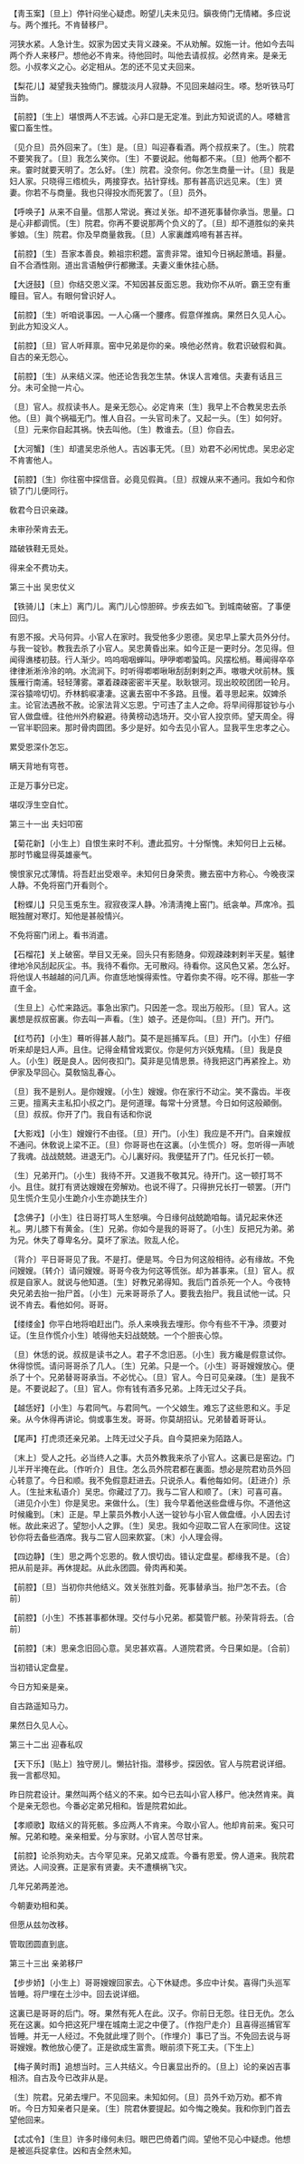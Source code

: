 <!-- { "loadSidebar": true } -->
【靑玉案】〔旦上〕停针闷坐心疑虑。盼望儿夫未见归。鎭夜倚门无情緖。多应说与。两个推托。不肯替移尸。

河狭水紧。人急计生。奴家为因丈夫背义疎亲。不从劝解。奴施一计。他如今去叫两个乔人来移尸。想他必不肯来。待他回时。叫他去请叔叔。必然肯来。是亲无怨。小叔孝义之心。必定相从。怎的还不见丈夫回来。 

【梨花儿】凝望我夫独倚门。朦胧淡月人寂静。不见回来越闷生。嗏。愁听铁马叮当韵。

【前腔】〔生上〕堪恨两人不志诚。心非口是无定准。到此方知说谎的人。嗏糖言蜜口畜生性。

〔见介旦〕员外回来了。〔生〕是。〔旦〕叫迎春看酒。两个叔叔来了。〔生。〕院君不要笑我了。〔旦〕我怎么笑你。〔生〕不要说起。他每都不来。〔旦〕他两个都不来。霎时就要天明了。怎么好。〔生〕院君。没奈何。你怎生商量一计。〔旦〕我是妇人家。只晓得三绺梳头，两接穿衣。拈针穿线。那有甚高识远见来。〔生〕贤妻。你若不与商量。我也只得投水而死罢了。〔旦〕员外。 

【呼唤子】从来不自量。信那人常说。赛过关张。却不道死事替你承当。思量。口是心非都调慌。〔生〕院君。你再不要说那两个负义的了。〔旦〕却不道胜似的亲共爹娘。〔生〕院君。你及早商量救我。〔旦〕人家裏雌鸡啼有甚吉祥。

【前腔】〔生〕吾家本善良。赖祖宗积趱。富贵非常。谁知今日祸起萧墙。斟量。自不合酒性刚。道出言语触伊行都撇漾。夫妻义重休挂心肠。

【大迓鼓】〔旦〕你结交恩义深。不知因甚反面忘恩。我劝你不从听。霸王空有重瞳目。官人。有眼何曾识好人。

【前腔】〔生〕听咱说事因。一人心痛一个腰疼。假意佯推病。果然日久见人心。到此方知没义人。

【前腔】〔旦〕官人听拜禀。窑中兄弟是你的亲。唤他必然肯。敎君识破假和眞。自古的亲无怨心。

【前腔】〔生〕从来结义深。他还论吿我怎生禁。休误人言难信。夫妻有话且三分。未可全抛一片心。

〔旦〕官人。叔叔读书人。是亲无怨心。必定肯来〔生〕我早上不合教吴忠去杀他。〔旦〕眞个祸福无门。惟人自召。一头官司未了。又起一头。〔生〕如何好。〔旦〕元来你自起其祸。快去叫他。〔生〕教谁去。〔旦〕你自去。 

【大河蟹】〔生〕却遣吴忠杀他人。吉凶事无凭。〔旦〕劝君不必闲忧虑。吴忠必定不肯害他人。

【前腔】〔生〕你往窑中探信音。必竟见假眞。〔旦〕叔嫂从来不通问。我如今和你锁了门儿便同行。

敎君今日识亲疎。

未审孙荣肯去无。

踏破铁鞋无觅处。

得来全不费功夫。 

第三十出
吴忠仗义

【铁骑儿】〔末上〕离门儿。离门儿心惊胆碎。步疾去如飞。到城南破窑。了事便回归。

有恩不报。犬马何异。小官人在家时。我受他多少恩德。吴忠早上蒙大员外分付。与我一锭钞。教我去杀了小官人。吴忠黄昏出来。如今正是一更时分。怎见得。但闻得谯楼初鼓。行人渐少。呜呜咽咽蝉叫。吚吚喞喞蛩鸣。风摆松梢。蓦闻得卒卒律律淅淅泠泠的响。水流涧下。时听得喞喞啾啾刮刮剌剌之声。嗷嗷犬吠前林。簇簇雁行南浦。轻轻薄雾。罩着疎疎密密半天星。耿耿银河。现出皎皎团团一轮月。深谷猿啼切切。乔林鹤唳凄凄。这裏去窑中不多路。且慢。着寻思起来。奴婢杀主。论官法遇赦不赦。论家法背义忘恩。宁可违了主人之命。将早间得那锭钞与小官人做盘缠。往他州外府躱避。待黄榜动选场开。交小官人投京师。望天周全。得一官半职回来。那时骨肉圆团。多少是好。如今去见小官人。显我平生忠孝之心。 

累受恩深仆怎忘。

瞒天背地有穹苍。

正是万事分已定。

堪叹浮生空自忙。 

第三十一出
夫妇叩窑

【菊花新】〔小生上〕自恨生来时不利。遭此孤穷。十分惭愧。未知何日上云梯。那时节纔显得英雄豪气。

懊恨家兄忒薄情。将吾赶出受艰辛。未知何日身荣贵。撇去窑中方称心。今晚夜深人静。不免将窑门开看则个。 

【粉蝶儿】只见玉兎东生。寂寂夜深人静。冷淸淸掩上窑门。纸衾单。芦席冷。孤眠独醒对寒灯。知他是甚般情兴。

不免将窑门闭上。看书消遣。 

【石榴花】关上破窑。举目又无亲。回头只有影随身。仰观疎疎剌剌半天星。魆律律地冷风刮起灰尘。书。我待不看你。无可散闷。待看你。这风色又紧。怎么好。将他误人书越越的问几声。你直恁地悞得索性。守着你卖不得。吃不得。那些一字直千金。

〔生旦上〕心忙来路远。事急出家门。只因差一念。现出万般形。〔旦〕官人。这裏想是叔叔窑裏。你去叫一声看。〔生〕娘子。还是你叫。〔旦〕开门。开门。 

【红芍药】〔小生〕蓦听得甚人敲门。莫不是廵捕军兵。〔旦〕开门。〔小生〕仔细听来却是妇人声。且住。记得金精曾戏窦仪。你是何方兴妖鬼精。〔旦〕我是良人。〔小生〕旣是良人。因何夜扣门。莫非是见情思景。待我把这门再紧拴上。劝伊家及早回心。莫敎恼乱春心。

〔旦〕我不是别人。是你嫂嫂。〔小生〕嫂嫂。你在家行不动尘。笑不露齿。半夜三更。擅离夫主私扣小叔之门。是何道理。每常十分贤慧。今日如何这般顚倒。〔旦〕叔叔。你开了门。我自有话和你说 

【大影戏】〔小生〕嫂嫂行不由径。〔旦〕开门。〔小生〕我应是不开门。自来嫂叔不通问。休敎说上梁不正。〔旦〕你哥哥也在这裏。〔小生慌介〕呀。忽听得一声唬了我魂。战战兢兢。进退无门。心儿裏好闷。我便猛开了门。任兄长打一顿。

〔生〕兄弟开门。〔小生〕我待不开。又道我不敬其兄。待开门。这一顿打骂不小。且住。就打有贤达嫂嫂在旁解劝。也说不得了。只得拚兄长打一顿罢。〔开门见生慌介生见小生跪介小生亦跪扶生介〕 

【念佛子】〔小生〕往日哥打骂人生怒嗔。今日缘何战兢跪咱每。请兄起来休还礼。男儿膝下有黄金。〔生〕兄弟。你如今是我的哥哥了。〔小生〕反把兄为弟。弟为兄。休失了尊卑名分。莫坏了家法。败乱人伦。

〔背介〕平日哥哥见了我。不是打。便是骂。今日为何这般相待。必有缘故。不免问嫂嫂。〔转介〕请问嫂嫂。哥哥今夜为何这等慌张。却为甚事来。〔旦〕官人。叔叔是自家人。就说与他知道。〔生〕好教兄弟得知。我后门首杀死一个人。今夜特央兄弟去抬一抬尸首。〔小生〕元来哥哥杀了人。要我去抬尸。我且试他一试。只说不肯去。看他如何。哥哥。 

【缕缕金】你平白地将咱赶出门。杀人来唤我去埋形。你今有些不干净。须要对证。〔生旦作慌介小生〕唬得他夫妇战兢兢。一个个胆丧心惊。

〔旦〕休恁的说。叔叔是读书之人。君子不念旧恶。〔小生〕我方纔是假意试你。休得惊慌。请问哥哥杀了几人。〔生〕兄弟。只是一个。〔小生〕哥哥嫂嫂放心。便杀了十个。兄弟替哥哥承当。不必忧心。〔旦〕官人。今日可见亲疎。〔生〕是我不是。不要说起了。〔旦〕官人。你有钱有酒多兄弟。上阵无过父子兵。 

【越恁好】〔小生〕与君同气。与君同气。一个父娘生。难忘了这些恩和义。手足亲。从今休得再讲论。倘或事生发。哥哥。你莫胡招认。兄弟替着哥哥认。

【尾声】打虎须还亲兄弟。上阵无过父子兵。自今莫把亲为陌路人。

〔末上〕受人之托。必当终人之事。大员外教我来杀了小官人。这裏已是窑边。门儿半开半掩在此。〔作听介〕且住。怎么员外院君都在裏面。想必是院君劝员外回心转意了。今日和顺。我不免假意赶进去。只说杀人。看他每如何。〔赶进介〕杀人。〔生扯末私语介〕吴忠。你藏过了刀。我与二官人和顺了。〔末〕可喜可喜。〔进见介小生〕你是吴忠。来做什么。〔生〕我今早着他送些盘缠与你。不道他这时候纔到。〔末〕正是。早上蒙员外教小人送一锭钞与小官人做盘缠。小人因去讨帐。故此来迟了。望恕小人之罪。〔生〕吴忠。我如今迎取二官人在家同住。这锭钞你将去备些酒席。我与二官人回来飮宴。〔末〕小人理会得。 

【四边静】〔生〕思之两个忘恩的。敎人恨切齿。错认定盘星。都缘我不是。〔合〕把从前是非。再休提起。从此永团圆。骨肉再和美。

【前腔】〔旦〕当初你共他结义。效关张胜刘备。死事替承当。抬尸怎不去。〔合前〕 

【前腔】〔小生〕不拣甚事都休理。交付与小兄弟。都莫管尸骸。孙荣背将去。〔合前〕 

【前腔】〔末〕思亲念旧回心意。吴忠甚欢喜。人道院君贤。今日果如是。〔合前〕 

当初错认定盘星。

今日方知亲是亲。

自古路遥知马力。

果然日久见人心。 

第三十二出
迎春私叹

【天下乐】〔贴上〕独守房儿。懒拈针指。潜移步。探因依。官人与院君说详细。我一言都尽知。

昨日院君设计。果然叫两个结义的不来。如今已去叫小官人移尸。他决然肯来。眞个是亲无怨也。今番必定弟兄相和。皆是院君如此。 

【孝顺歌】取结义的背死骸。多应两人不肯来。今取小官人。他却肯前来。寃只可解。兄弟和睦。亲亲相爱。分与家财。小官人苦尽甘来。

【前腔】论杀狗劝夫。古今罕见来。兄弟又成乖。今番有恩爱。傍人道来。我院君贤达。人间没赛。正是家有贤妻。夫不遭横祸飞灾。

几年兄弟两差池。

今朝妻劝相和美。

但愿从兹勿改移。

管取团圆直到底。 

第三十三出
亲弟移尸

【步步娇】〔小生上〕哥哥嫂嫂回家去。心下休疑虑。多应中计矣。喜得门头巡军皆睡。将尸埋在土沙中。回去说详细。

这裏已是哥哥的后门。呀。果然有死人在此。汉子。你前日无怨。往日无仇。怎么死在这裏。如今把这死尸埋在城南土泥之中便了。〔作抱尸走介〕且喜得巡捕官军皆睡。并无一人经过。不免就此埋了则个。〔作埋介〕事已了当。不免回去说与哥哥嫂嫂。教他放心便了。正是欲成生富贵。眼前须下死工夫。〔下生上〕 

【梅子黄时雨】追想当时。三人共结义。今日裏显出乔的。〔旦上〕论的亲凶吉事相济。自古及今已改非从是。

〔生〕院君。兄弟去埋尸。不见回来。未知如何。〔旦〕员外千劝万劝。都不肯听。今日方知亲者只是亲。〔生〕院君休要提起。如今悔之晚矣。我和你到门首去望他回来。 

【忒忒令】〔生旦〕许多时缘何未归。眼巴巴倚着门闾。望他不见心中疑虑。他想是被巡兵捉拿住。凶和吉全然未知。

